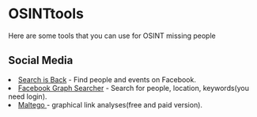 # OSINTtools



<p> Here are some tools that you can use for OSINT missing people</p>
<h2> Social Media</h2>
<li><a href="https://searchisback.com" >Search is Back</a> - Find people and events on Facebook.</li>
<li><a href="https://intelx.io/tools?tab=facebook" >Facebook Graph Searcher</a> - Search for people, location, keywords(you need login).</li>
<li><a href="https://www.maltego.com/">Maltego </a> -  graphical link analyses(free and paid version).</li>

